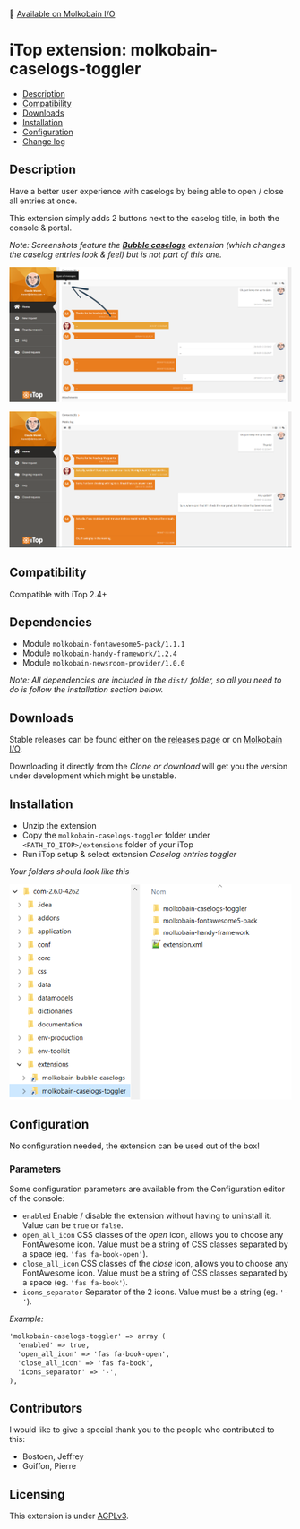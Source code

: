 👋 [Available on Molkobain I/O](https://www.molkobain.com/product/caselogs-toggler/)

# iTop extension: molkobain-caselogs-toggler
* [Description](#description)
* [Compatibility](#compatibility)
* [Downloads](#downloads)
* [Installation](#installation)
* [Configuration](#configuration)
* [Change log](CHANGELOG.md)

## Description
Have a better user experience with caselogs by being able to open / close all entries at once.

This extension simply adds 2 buttons next to the caselog title, in both the console & portal.

*Note: Screenshots feature the **[Bubble caselogs](https://www.molkobain.com/product/bubble-caselogs/)** extension (which changes the caselog entries look & feel) but is not part of this one.*

![Portal example 01](docs/mct-portal-example-01.png)

![Portal example 02](docs/mct-portal-example-02.png)

## Compatibility
Compatible with iTop 2.4+

## Dependencies
* Module `molkobain-fontawesome5-pack/1.1.1`
* Module `molkobain-handy-framework/1.2.4`
* Module `molkobain-newsroom-provider/1.0.0`

*Note: All dependencies are included in the `dist/` folder, so all you need to do is follow the installation section below.*

## Downloads
Stable releases can be found either on the [releases page](https://github.com/Molkobain/itop-caselogs-toggler/releases) or on [Molkobain I/O](https://www.molkobain.com/product/caselogs-toggler/).

Downloading it directly from the *Clone or download* will get you the version under development which might be unstable.

## Installation
* Unzip the extension
* Copy the ``molkobain-caselogs-toggler`` folder under ``<PATH_TO_ITOP>/extensions`` folder of your iTop
* Run iTop setup & select extension *Caselog entries toggler*

*Your folders should look like this*

![Extensions folder](docs/mct-install.png)

## Configuration
No configuration needed, the extension can be used out of the box!

### Parameters
Some configuration parameters are available from the Configuration editor of the console:
* ``enabled`` Enable / disable the extension without having to uninstall it. Value can be ``true`` or ``false``.
* ``open_all_icon`` CSS classes of the *open* icon, allows you to choose any FontAwesome icon. Value must be a string of CSS classes separated by a space (eg. ``'fas fa-book-open'``).
* ``close_all_icon`` CSS classes of the *close* icon, allows you to choose any FontAwesome icon. Value must be a string of CSS classes separated by a space (eg. ``'fas fa-book'``).
* ``icons_separator`` Separator of the 2 icons. Value must be a string (eg. ``'-'``).

*Example:*
```
'molkobain-caselogs-toggler' => array (
  'enabled' => true,
  'open_all_icon' => 'fas fa-book-open',
  'close_all_icon' => 'fas fa-book',
  'icons_separator' => '-',
),
```

## Contributors
I would like to give a special thank you to the people who contributed to this:
 - Bostoen, Jeffrey
 - Goiffon, Pierre

## Licensing
This extension is under [AGPLv3](https://en.wikipedia.org/wiki/GNU_Affero_General_Public_License).
